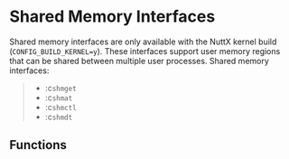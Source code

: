 # Shared Memory Interfaces

Shared memory interfaces are only available with the NuttX kernel build
(`CONFIG_BUILD_KERNEL=y`). These interfaces support user memory regions
that can be shared between multiple user processes. Shared memory
interfaces:

>   - :c`shmget`
>   - :c`shmat`
>   - :c`shmctl`
>   - :c`shmdt`

## Functions
